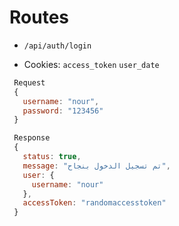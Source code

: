 # Routes
- `/api/auth/login`
* Cookies: `access_token` `user_date`
```javascript
 Request
 {
   username: "nour",
   password: "123456"
 }

 Response
 {
   status: true,
   message: "تم تسجيل الدخول بنجاح",
   user: {
     username: "nour"
   },
   accessToken: "randomaccesstoken"
 }
```
